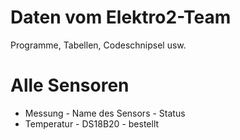# Daten vom Elektro2-Team

Programme, Tabellen, Codeschnipsel usw.

# Alle Sensoren

- Messung - Name des Sensors - Status
- Temperatur - DS18B20 - bestellt
